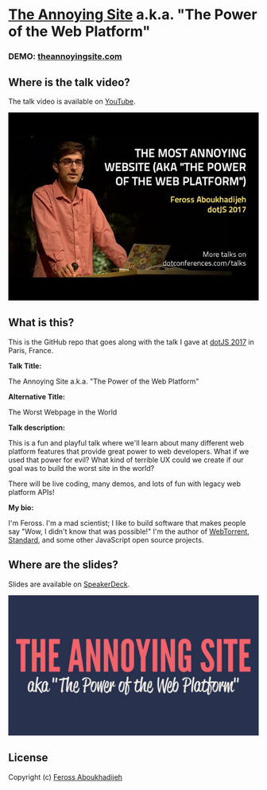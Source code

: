 # [The Annoying Site](https://theannoyingsite.com) a.k.a. "The Power of the Web Platform"

### DEMO: [theannoyingsite.com](https://theannoyingsite.com)

## Where is the talk video?

The talk video is available on [YouTube][1].

[![The Annoying Site youtube thumbnail](static/youtube.jpg)][1]

[1]: https://www.youtube.com/watch?v=6pY9Bfwfj2A

## What is this?

This is the GitHub repo that goes along with the talk I gave at [dotJS 2017](https://www.dotjs.io/) in Paris, France.

**Talk Title:**

The Annoying Site a.k.a. "The Power of the Web Platform"

**Alternative Title:**

The Worst Webpage in the World

**Talk description:**

This is a fun and playful talk where we'll learn about many different web platform features that provide great power to web developers. What if we used that power for evil? What kind of terrible UX could we create if our goal was to build the worst site in the world?

There will be live coding, many demos, and lots of fun with legacy web platform APIs!

**My bio:**

I'm Feross. I'm a mad scientist; I like to build software that makes people say "Wow, I didn't know that was possible!" I'm the author of [WebTorrent](https://webtorrent.io), [Standard](https://standardjs.com), and some other JavaScript open source projects.

## Where are the slides?

Slides are available on [SpeakerDeck][2].

[![The Annoying Site title slide](static/slides.png)][2]

[2]: https://speakerdeck.com/feross/the-annoying-site-aka-the-power-of-the-web-platform

## License

Copyright (c) [Feross Aboukhadijeh](https://feross.org)
